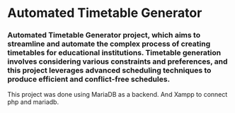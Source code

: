 # Automated Timetable Generator

### Automated Timetable Generator project, which aims to streamline and automate the complex process of creating timetables for educational institutions. Timetable generation involves considering various constraints and preferences, and this project leverages advanced scheduling techniques to produce efficient and conflict-free schedules.

This project was done using MariaDB as a backend. And Xampp to connect php and mariadb.


